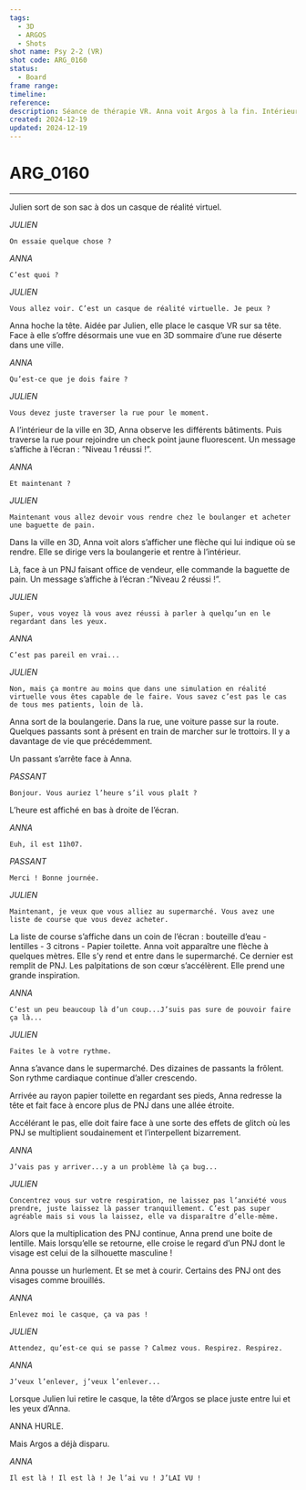 ```yaml
---
tags:
  - 3D
  - ARGOS
  - Shots
shot name: Psy 2-2 (VR)
shot code: ARG_0160
status:
  - Board
frame range: 
timeline: 
reference: 
description: Séance de thérapie VR. Anna voit Argos à la fin. Intérieur du salon. Jour.
created: 2024-12-19
updated: 2024-12-19
---
```


# ARG_0160
---
Julien sort de son sac à dos un casque de réalité virtuel. 

*JULIEN* 
```
On essaie quelque chose ? 
```
*ANNA* 
```
C’est quoi ? 
```
*JULIEN* 
```
Vous allez voir. C’est un casque de réalité virtuelle. Je peux ? 
```
Anna hoche la tête. Aidée par Julien, elle place le casque VR sur sa tête. Face à elle s’offre désormais une vue en 3D sommaire d’une rue déserte dans une ville. 

*ANNA* 
```
Qu’est-ce que je dois faire ? 
```
*JULIEN* 
```
Vous devez juste traverser la rue pour le moment.
```
A l’intérieur de la ville en 3D, Anna observe les différents bâtiments. Puis traverse la rue pour rejoindre un check point jaune fluorescent. Un message s’affiche à l’écran : ”Niveau 1 réussi !”. 

*ANNA* 
```
Et maintenant ? 
```
*JULIEN* 
```
Maintenant vous allez devoir vous rendre chez le boulanger et acheter une baguette de pain. 
```
Dans la ville en 3D, Anna voit alors s’afficher une flèche qui lui indique où se rendre. Elle se dirige vers la boulangerie et rentre à l’intérieur. 

Là, face à un PNJ faisant office de vendeur, elle commande la baguette de pain. Un message s’affiche à l’écran :”Niveau 2 réussi !”. 

*JULIEN* 
```
Super, vous voyez là vous avez réussi à parler à quelqu’un en le regardant dans les yeux. 
```
*ANNA* 
```
C’est pas pareil en vrai... 
```
*JULIEN* 
```
Non, mais ça montre au moins que dans une simulation en réalité virtuelle vous êtes capable de le faire. Vous savez c’est pas le cas de tous mes patients, loin de là. 
```
Anna sort de la boulangerie. Dans la rue, une voiture passe sur la route. Quelques passants sont à présent en train de marcher sur le trottoirs. Il y a davantage de vie que précédemment. 

Un passant s’arrête face à Anna. 

*PASSANT* 
```
Bonjour. Vous auriez l’heure s’il vous plaît ? 
```
L’heure est affiché en bas à droite de l’écran. 

*ANNA* 
```
Euh, il est 11h07.
```
*PASSANT* 
```
Merci ! Bonne journée. 
```
*JULIEN* 
```
Maintenant, je veux que vous alliez au supermarché. Vous avez une liste de course que vous devez acheter. 
```

La liste de course s’affiche dans un coin de l’écran : bouteille d’eau - lentilles - 3 citrons - Papier toilette. Anna voit apparaître une flèche à quelques mètres. Elle s’y rend et entre dans le supermarché. Ce dernier est remplit de PNJ. Les palpitations de son cœur s’accélèrent. Elle prend une grande inspiration. 

*ANNA* 
```
C’est un peu beaucoup là d’un coup...J’suis pas sure de pouvoir faire ça là... 
```
*JULIEN* 
```
Faites le à votre rythme. 
```
Anna s’avance dans le supermarché. Des dizaines de passants la frôlent. Son rythme cardiaque continue d’aller crescendo. 

Arrivée au rayon papier toilette en regardant ses pieds, Anna redresse la tête et fait face à encore plus de PNJ dans une allée étroite. 

Accélérant le pas, elle doit faire face à une sorte des effets de glitch où les PNJ se multiplient soudainement et l’interpellent bizarrement. 

*ANNA* 
```
J’vais pas y arriver...y a un problème là ça bug... 
```
*JULIEN* 
```
Concentrez vous sur votre respiration, ne laissez pas l’anxiété vous prendre, juste laissez là passer tranquillement. C’est pas super agréable mais si vous la laissez, elle va disparaître d’elle-même. 
```
Alors que la multiplication des PNJ continue, Anna prend une boite de lentille. Mais lorsqu’elle se retourne, elle croise le regard d’un PNJ dont le visage est celui de la silhouette masculine ! 

Anna pousse un hurlement. Et se met à courir. Certains des PNJ ont des visages comme brouillés. 

*ANNA* 
```
Enlevez moi le casque, ça va pas ! 
```
*JULIEN* 
```
Attendez, qu’est-ce qui se passe ? Calmez vous. Respirez. Respirez. 
```
*ANNA* 
```
J’veux l’enlever, j’veux l’enlever... 
```

Lorsque Julien lui retire le casque, la tête d’Argos se place juste entre lui et les yeux d’Anna. 

ANNA HURLE. 

Mais Argos a déjà disparu. 

*ANNA*
```
Il est là ! Il est là ! Je l’ai vu ! J’LAI VU ! 
```

